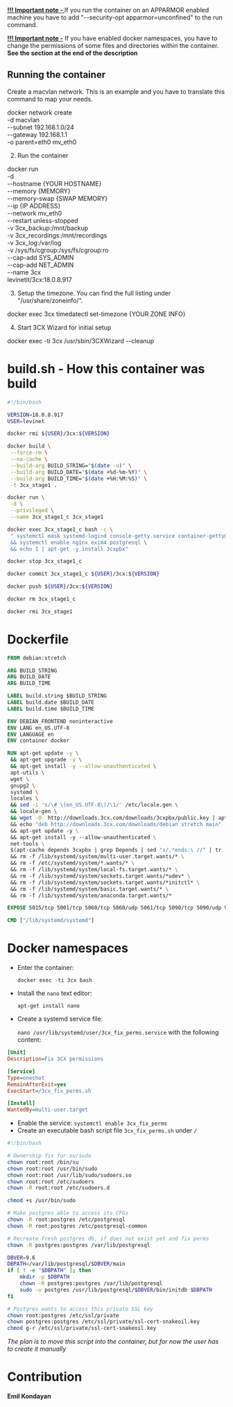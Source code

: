 **<u>!!! Important note - </u>** If you run the container on an APPARMOR enabled machine you have to add "--security-opt apparmor=unconfined" to the run command.

**<u>!!! Important note -</u>** If you have enabled docker namespaces, you have to change the permissions of some files and directories within the container. **See the section at the end of the description**

Running the container
------------------------

Create a macvlan network. This is an example and you have to translate this command to map your needs.

docker network create \
    -d macvlan \
    --subnet 192.168.1.0/24 \
    --gateway 192.168.1.1 \
    -o parent=eth0 mv_eth0

2. Run the container

docker run \
    -d \
    --hostname {YOUR HOSTNAME} \
    --memory {MEMORY} \
    --memory-swap {SWAP MEMORY} \
    --ip {IP ADDRESS} \
    --network mv_eth0 \
    --restart unless-stopped \
    -v 3cx_backup:/mnt/backup \
    -v 3cx_recordings:/mnt/recordings \
    -v 3cx_log:/var/log \
    -v /sys/fs/cgroup:/sys/fs/cgroup:ro \
    --cap-add SYS_ADMIN \
    --cap-add NET_ADMIN \
    --name 3cx \
    levinetit/3cx:18.0.8.917

3. Setup the timezone. You can find the full listing under "/usr/share/zoneinfo/".

docker exec 3cx timedatectl set-timezone {YOUR ZONE INFO}

4. Start 3CX Wizard for initial setup

docker exec -ti 3cx /usr/sbin/3CXWizard --cleanup

build.sh - How this container was build
==============================

```bash
#!/bin/bash

VERSION=18.0.8.917
USER=levinet

docker rmi ${USER}/3cx:${VERSION}

docker build \
 --force-rm \
 --no-cache \
 --build-arg BUILD_STRING="$(date -u)" \
 --build-arg BUILD_DATE="$(date +%d-%m-%Y)" \
 --build-arg BUILD_TIME="$(date +%H:%M:%S)" \
 -t 3cx_stage1 .

docker run \
 -d \
 --privileged \
 --name 3cx_stage1_c 3cx_stage1

docker exec 3cx_stage1_c bash -c \
 " systemctl mask systemd-logind console-getty.service container-getty@.service getty-static.service getty@.service serial-getty@.service getty.target \
 && systemctl enable nginx exim4 postgresql \
 && echo 1 | apt-get -y install 3cxpbx"

docker stop 3cx_stage1_c

docker commit 3cx_stage1_c ${USER}/3cx:${VERSION}

docker push ${USER}/3cx:${VERSION}

docker rm 3cx_stage1_c

docker rmi 3cx_stage1
```

Dockerfile
========

```dockerfile
FROM debian:stretch

ARG BUILD_STRING
ARG BUILD_DATE
ARG BUILD_TIME

LABEL build.string $BUILD_STRING
LABEL build.date $BUILD_DATE
LABEL build.time $BUILD_TIME

ENV DEBIAN_FRONTEND noninteractive
ENV LANG en_US.UTF-8
ENV LANGUAGE en
ENV container docker

RUN apt-get update -y \
 && apt-get upgrade -y \
 && apt-get install -y --allow-unauthenticated \
 apt-utils \
 wget \
 gnupg2 \
 systemd \
 locales \
 && sed -i 's/\# \(en_US.UTF-8\)/\1/' /etc/locale.gen \
 && locale-gen \
 && wget -O- http://downloads.3cx.com/downloads/3cxpbx/public.key | apt-key add - \  
 && echo "deb http://downloads.3cx.com/downloads/debian stretch main" | tee /etc/apt/sources.list.d/3cxpbx.list \
 && apt-get update -y \
 && apt-get install -y --allow-unauthenticated \
 net-tools \
 $(apt-cache depends 3cxpbx | grep Depends | sed "s/.*ends:\ //" | tr '\n' ' ') \
 && rm -f /lib/systemd/system/multi-user.target.wants/* \
 && rm -f /etc/systemd/system/*.wants/* \
 && rm -f /lib/systemd/system/local-fs.target.wants/* \
 && rm -f /lib/systemd/system/sockets.target.wants/*udev* \
 && rm -f /lib/systemd/system/sockets.target.wants/*initctl* \
 && rm -f /lib/systemd/system/basic.target.wants/* \
 && rm -f /lib/systemd/system/anaconda.target.wants/*

EXPOSE 5015/tcp 5001/tcp 5060/tcp 5060/udp 5061/tcp 5090/tcp 5090/udp 9000-9500/udp

CMD ["/lib/systemd/systemd"]
```

# Docker namespaces

- Enter the container:
  
  `docker exec -ti 3cx bash`

- Install the `nano` text editor:
  
  `apt-get install nano`

- Create a systemd service file:
  
  `nano /usr/lib/systemd/user/3cx_fix_perms.service` 
  with the following content:

```ini
[Unit]
Description=Fix 3CX permissions

[Service]
Type=oneshot
RemainAfterExit=yes
ExecStart=/3cx_fix_perms.sh

[Install]
WantedBy=multi-user.target
```

- Enable the service: `systemctl enable 3cx_fix_perms`
- Create an executable bash script file `3cx_fix_perms.sh` under `/`

```bash
#!/bin/bash

# Ownership fix for su/sudo
chown root:root /bin/su
chown root:root /usr/bin/sudo
chown root:root /usr/lib/sudo/sudoers.so
chown root:root /etc/sudoers
chown -R root:root /etc/sudoers.d

chmod +s /usr/bin/sudo

# Make postgres able to access its CFGs
chown -R root:postgres /etc/postgresql
chown -R root:postgres /etc/postgresql-common

# Recreate fresh postgres db, if does not exist yet and fix perms
chown -R postgres:postgres /var/lib/postgresql

DBVER=9.6
DBPATH=/var/lib/postgresql/$DBVER/main
if [ ! -e "$DBPATH" ]; then
    mkdir -p $DBPATH
    chown -R postgres:postgres /var/lib/postgresql
    sudo -u postgres /usr/lib/postgresql/$DBVER/bin/initdb $DBPATH
fi

# Postgres wants to access this private SSL key
chown root:postgres /etc/ssl/private
chown postgres:postgres /etc/ssl/private/ssl-cert-snakeoil.key
chmod g-r /etc/ssl/private/ssl-cert-snakeoil.key
```

*The plan is to move this script into the container, but for now the user has to create it manually*

# Contribution

**Emil Kondayan**
